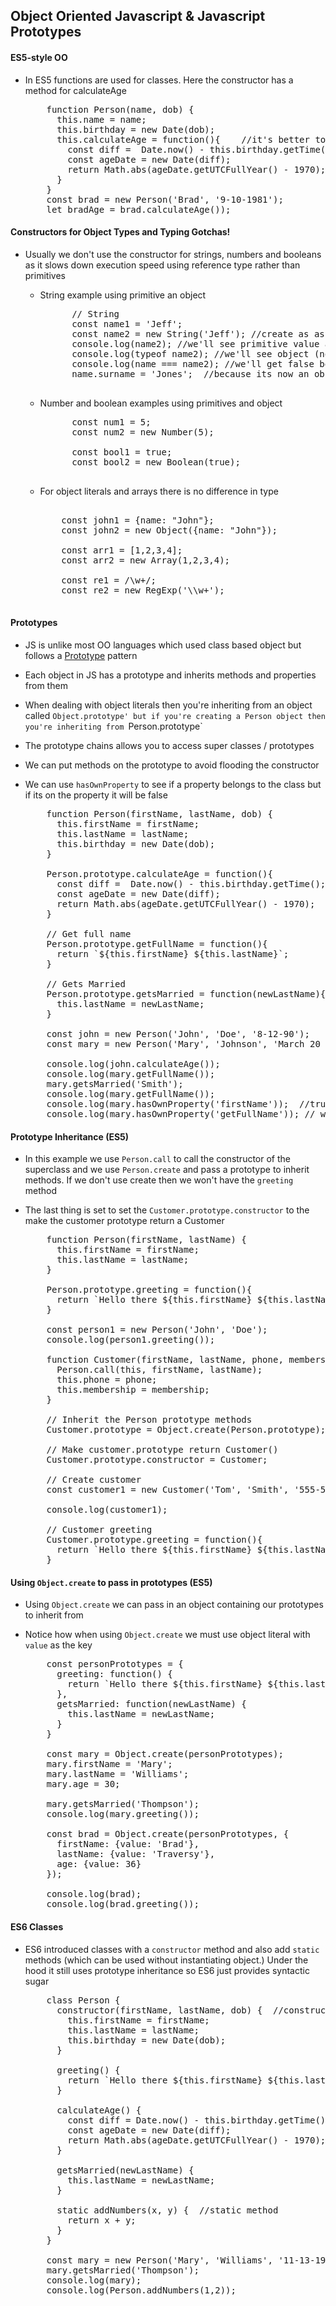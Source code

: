 ## Object Oriented Javascript & Javascript Prototypes

#### ES5-style OO
- In ES5 functions are used for classes. Here the constructor has a method for calculateAge
  <pre>
      function Person(name, dob) {
        this.name = name;
        this.birthday = new Date(dob);
        this.calculateAge = function(){    //it's better to put this on the prototype
          const diff =  Date.now() - this.birthday.getTime();
          const ageDate = new Date(diff);
          return Math.abs(ageDate.getUTCFullYear() - 1970);
        }
      }
      const brad = new Person('Brad', '9-10-1981');
      let bradAge = brad.calculateAge());
  </pre>

#### Constructors for Object Types and Typing Gotchas!
- Usually we don't use the constructor for strings, numbers and booleans as it slows down execution speed using reference type rather than primitives

  - String example using primitive an object
  
      <pre>
          // String
          const name1 = 'Jeff';
          const name2 = new String('Jeff'); //create as as an object (and not a primitive)
          console.log(name2); //we'll see primitive value as the key
          console.log(typeof name2); //we'll see object (not string!)
          console.log(name === name2); //we'll get false because they are different type
          name.surname = 'Jones';  //because its now an object we can add properties
      </pre>    
      
  - Number and boolean examples using primitives and object
  
      <pre>
          const num1 = 5;
          const num2 = new Number(5);
          
          const bool1 = true;
          const bool2 = new Boolean(true);    
      </pre>
    
  - For object literals and arrays there is no difference in type
  
      <pre>   
        const john1 = {name: "John"};
        const john2 = new Object({name: "John"});
        
        const arr1 = [1,2,3,4];
        const arr2 = new Array(1,2,3,4);
        
        const re1 = /\w+/;
        const re2 = new RegExp('\\w+');    
      </pre>    

#### Prototypes
- JS is unlike most OO languages which used class based object but follows a [Prototype](https://en.wikipedia.org/wiki/Prototype_pattern) pattern
- Each object in JS has a prototype and inherits methods and properties from them
- When dealing with object literals then you're inheriting from an object called `Object.prototype' but if you're creating a Person object then you're inheriting from `Person.prototype`
- The prototype chains allows you to access super classes / prototypes
- We can put methods on the prototype to avoid flooding the constructor
- We can use `hasOwnProperty` to see if a property belongs to the class but if its on the property it will be false
 
  <pre>
      function Person(firstName, lastName, dob) {
        this.firstName = firstName;
        this.lastName = lastName;
        this.birthday = new Date(dob);
      }
      
      Person.prototype.calculateAge = function(){
        const diff =  Date.now() - this.birthday.getTime();
        const ageDate = new Date(diff);
        return Math.abs(ageDate.getUTCFullYear() - 1970);
      }
      
      // Get full name
      Person.prototype.getFullName = function(){
        return `${this.firstName} ${this.lastName}`;
      }
      
      // Gets Married
      Person.prototype.getsMarried = function(newLastName){
        this.lastName = newLastName;
      }
      
      const john = new Person('John', 'Doe', '8-12-90');
      const mary = new Person('Mary', 'Johnson', 'March 20 1978');
 
      console.log(john.calculateAge());
      console.log(mary.getFullName());
      mary.getsMarried('Smith');
      console.log(mary.getFullName());
      console.log(mary.hasOwnProperty('firstName'));  //true
      console.log(mary.hasOwnProperty('getFullName')); // will be false because its on the prototype
  </pre>
  
#### Prototype Inheritance (ES5)
- In this example we use `Person.call` to call the constructor of the superclass and we use `Person.create` and pass a prototype to inherit methods. If we don't use create then we won't have the `greeting` method
- The last thing is set to set the `Customer.prototype.constructor` to the  make the customer prototype return a Customer

  <pre>
      function Person(firstName, lastName) {
        this.firstName = firstName;
        this.lastName = lastName;
      }
      
      Person.prototype.greeting = function(){
        return `Hello there ${this.firstName} ${this.lastName}`;
      }
      
      const person1 = new Person('John', 'Doe');
      console.log(person1.greeting());
      
      function Customer(firstName, lastName, phone, membership) {
        Person.call(this, firstName, lastName); 
        this.phone = phone;
        this.membership = membership;
      }
    
      // Inherit the Person prototype methods
      Customer.prototype = Object.create(Person.prototype);
      
      // Make customer.prototype return Customer()
      Customer.prototype.constructor = Customer;
      
      // Create customer
      const customer1 = new Customer('Tom', 'Smith', '555-555-5555', 'Standard');
      
      console.log(customer1);
      
      // Customer greeting
      Customer.prototype.greeting = function(){
        return `Hello there ${this.firstName} ${this.lastName} welcome to our company`;
      }
  </pre>
  
#### Using `Object.create` to pass in prototypes (ES5)
- Using `Object.create` we can pass in an object containing our prototypes to inherit from
- Notice how when using `Object.create` we must use object literal with `value` as the key

  <pre>
      const personPrototypes = {
        greeting: function() {
          return `Hello there ${this.firstName} ${this.lastName}`;
        },
        getsMarried: function(newLastName) {
          this.lastName = newLastName;
        }
      }
      
      const mary = Object.create(personPrototypes);
      mary.firstName = 'Mary';
      mary.lastName = 'Williams';
      mary.age = 30;
      
      mary.getsMarried('Thompson');
      console.log(mary.greeting());
      
      const brad = Object.create(personPrototypes, {
        firstName: {value: 'Brad'},
        lastName: {value: 'Traversy'},
        age: {value: 36}
      });
      
      console.log(brad);
      console.log(brad.greeting());
  </pre>
  
#### ES6 Classes
- ES6 introduced classes with a `constructor` method and also add `static` methods (which can be used without instantiating object.) Under the hood it still uses prototype inheritance so ES6 just provides syntactic sugar

  <pre>
      class Person {
        constructor(firstName, lastName, dob) {  //constructor method
          this.firstName = firstName;
          this.lastName = lastName;
          this.birthday = new Date(dob);
        }
      
        greeting() {
          return `Hello there ${this.firstName} ${this.lastName}`;
        }
      
        calculateAge() {
          const diff = Date.now() - this.birthday.getTime();
          const ageDate = new Date(diff);
          return Math.abs(ageDate.getUTCFullYear() - 1970);
        }
      
        getsMarried(newLastName) {
          this.lastName = newLastName;
        }
      
        static addNumbers(x, y) {  //static method
          return x + y;
        }
      }
      
      const mary = new Person('Mary', 'Williams', '11-13-1980');   
      mary.getsMarried('Thompson');
      console.log(mary);
      console.log(Person.addNumbers(1,2));
  </pre>
